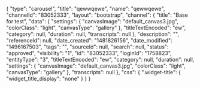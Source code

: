 {
    "type": "carousel",
    "title": "qewwqewe",
    "name": "qewwqewe",
    "channelId": "83052333",
    "layout": "bootstrap",
    "channel": {
        "title": "Base for test",
        "data": {
            "settings": {
                "canvasImage": "default_canvas3.jpg",
                "colorClass": "light",
                "canvasType": "gallery"
            },
            "titleTextEncoded": "ew",
            "category": null,
            "duration": null,
            "transcripts": null
        },
        "description": "",
        "referenceId": null,
        "date_created": "1481826156",
        "date_modified": "1496167503",
        "tags": "",
        "sourceId": null,
        "search": null,
        "status": "approved",
        "visibility": "1",
        "id": "83052333",
        "loginId": "1758823",
        "entityType": "3",
        "titleTextEncoded": "ew",
        "category": null,
        "duration": null,
        "settings": {
            "canvasImage": "default_canvas3.jpg",
            "colorClass": "light",
            "canvasType": "gallery"
        },
        "transcripts": null
    },
    "css": {
        ".widget-title": {
            "widget_title_display": "none"
        }
    }
}
